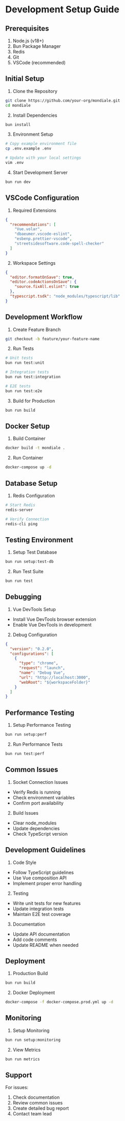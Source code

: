 # Development Setup Guide

## Prerequisites

1. Node.js (v18+)
2. Bun Package Manager
3. Redis
4. Git
5. VSCode (recommended)

## Initial Setup

1. Clone the Repository

```bash
git clone https://github.com/your-org/mondiale.git
cd mondiale
```

2. Install Dependencies

```bash
bun install
```

3. Environment Setup

```bash
# Copy example environment file
cp .env.example .env

# Update with your local settings
vim .env
```

4. Start Development Server

```bash
bun run dev
```

## VSCode Configuration

1. Required Extensions

```json
{
  "recommendations": [
    "Vue.volar",
    "dbaeumer.vscode-eslint",
    "esbenp.prettier-vscode",
    "streetsidesoftware.code-spell-checker"
  ]
}
```

2. Workspace Settings

```json
{
  "editor.formatOnSave": true,
  "editor.codeActionsOnSave": {
    "source.fixAll.eslint": true
  },
  "typescript.tsdk": "node_modules/typescript/lib"
}
```

## Development Workflow

1. Create Feature Branch

```bash
git checkout -b feature/your-feature-name
```

2. Run Tests

```bash
# Unit tests
bun run test:unit

# Integration tests
bun run test:integration

# E2E tests
bun run test:e2e
```

3. Build for Production

```bash
bun run build
```

## Docker Setup

1. Build Container

```bash
docker build -t mondiale .
```

2. Run Container

```bash
docker-compose up -d
```

## Database Setup

1. Redis Configuration

```bash
# Start Redis
redis-server

# Verify Connection
redis-cli ping
```

## Testing Environment

1. Setup Test Database

```bash
bun run setup:test-db
```

2. Run Test Suite

```bash
bun run test
```

## Debugging

1. Vue DevTools Setup

- Install Vue DevTools browser extension
- Enable Vue DevTools in development

2. Debug Configuration

```json
{
  "version": "0.2.0",
  "configurations": [
    {
      "type": "chrome",
      "request": "launch",
      "name": "Debug Vue",
      "url": "http://localhost:3000",
      "webRoot": "${workspaceFolder}"
    }
  ]
}
```

## Performance Testing

1. Setup Performance Testing

```bash
bun run setup:perf
```

2. Run Performance Tests

```bash
bun run test:perf
```

## Common Issues

1. Socket Connection Issues

- Verify Redis is running
- Check environment variables
- Confirm port availability

2. Build Issues

- Clear node_modules
- Update dependencies
- Check TypeScript version

## Development Guidelines

1. Code Style

- Follow TypeScript guidelines
- Use Vue composition API
- Implement proper error handling

2. Testing

- Write unit tests for new features
- Update integration tests
- Maintain E2E test coverage

3. Documentation

- Update API documentation
- Add code comments
- Update README when needed

## Deployment

1. Production Build

```bash
bun run build
```

2. Docker Deployment

```bash
docker-compose -f docker-compose.prod.yml up -d
```

## Monitoring

1. Setup Monitoring

```bash
bun run setup:monitoring
```

2. View Metrics

```bash
bun run metrics
```

## Support

For issues:

1. Check documentation
2. Review common issues
3. Create detailed bug report
4. Contact team lead
